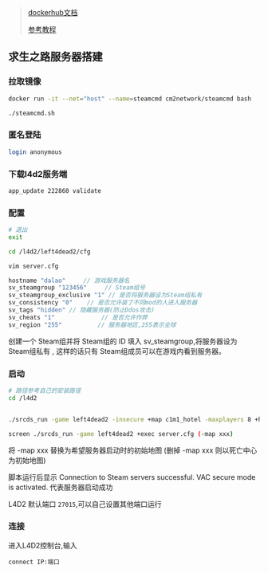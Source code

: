 <!--
 * @Description: 
 * @Version: 1.0
 * @Author: DaLao
 * @Email: dalao_li@163.com
 * @Date: 2022-01-11 09:35:26
 * @LastEditors: DaLao
 * @LastEditTime: 2022-07-06 22:13:28
-->

> [dockerhub文档](https://hub.docker.com/r/cm2network/squad/)
>  
> [参考教程](https://www.maxyang.world/ubuntu-l4d2-server/)


## 求生之路服务器搭建


### 拉取镜像

```sh
docker run -it --net="host" --name=steamcmd cm2network/steamcmd bash
```

```sh
./steamcmd.sh
```

### 匿名登陆

```sh
login anonymous
```

### 下载l4d2服务端

```sh
app_update 222860 validate
```

### 配置

```sh
# 退出
exit

cd /l4d2/left4dead2/cfg

vim server.cfg
```

```c
hostname "dalao"     // 游戏服务器名
sv_steamgroup "123456"     // Steam组号
sv_steamgroup_exclusive "1" // 是否将服务器设为Steam组私有
sv_consistency "0"    // 是否允许装了不同mod的人进入服务器
sv_tags "hidden" // 隐藏服务器(防止Ddos攻击)
sv_cheats "1"             // 是否允许作弊
sv_region "255"          // 服务器地区,255表示全球
```

创建一个 Steam组并将 Steam组的 ID 填入 sv\_steamgroup,将服务器设为 Steam组私有 , 这样的话只有 Steam组成员可以在游戏内看到服务器。


### 启动

```sh
# 路径参考自己的安装路径  
cd /l4d2  


./srcds_run -game left4dead2 -insecure +map c1m1_hotel -maxplayers 8 +hostport 27015 -condebug  +exec server.cfg -nomaster

screen ./srcds_run -game left4dead2 +exec server.cfg (-map xxx)
```
将 -map xxx 替换为希望服务器启动时的初始地图 (删掉 -map xxx 则以死亡中心为初始地图)

脚本运行后显示 Connection to Steam servers successful. VAC secure mode is activated. 代表服务器启动成功

L4D2 默认端口 `27015`,可以自己设置其他端口运行


### 连接

进入L4D2控制台,输入

```
connect IP:端口
```
